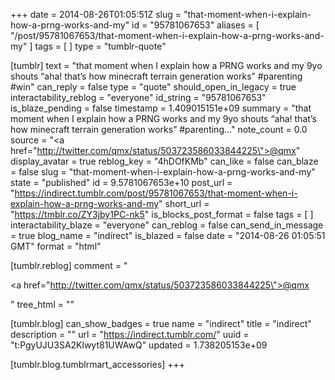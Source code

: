 +++
date = 2014-08-26T01:05:51Z
slug = "that-moment-when-i-explain-how-a-prng-works-and-my"
id = "95781067653"
aliases = [ "/post/95781067653/that-moment-when-i-explain-how-a-prng-works-and-my" ]
tags = [ ]
type = "tumblr-quote"

[tumblr]
text = "that moment when I explain how a PRNG works and my 9yo shouts “aha! that’s how minecraft terrain generation works” #parenting #win"
can_reply = false
type = "quote"
should_open_in_legacy = true
interactability_reblog = "everyone"
id_string = "95781067653"
is_blaze_pending = false
timestamp = 1.409015151e+09
summary = "that moment when I explain how a PRNG works and my 9yo shouts “aha! that’s how minecraft terrain generation works” #parenting..."
note_count = 0.0
source = "<a href=\"http://twitter.com/qmx/status/503723586033844225\">@qmx</a>"
display_avatar = true
reblog_key = "4hDOfKMb"
can_like = false
can_blaze = false
slug = "that-moment-when-i-explain-how-a-prng-works-and-my"
state = "published"
id = 9.5781067653e+10
post_url = "https://indirect.tumblr.com/post/95781067653/that-moment-when-i-explain-how-a-prng-works-and-my"
short_url = "https://tmblr.co/ZY3jby1PC-nk5"
is_blocks_post_format = false
tags = [ ]
interactability_blaze = "everyone"
can_reblog = false
can_send_in_message = true
blog_name = "indirect"
is_blazed = false
date = "2014-08-26 01:05:51 GMT"
format = "html"

[tumblr.reblog]
comment = "<p><a href=\"http://twitter.com/qmx/status/503723586033844225\">@qmx</a></p>"
tree_html = ""

[tumblr.blog]
can_show_badges = true
name = "indirect"
title = "indirect"
description = ""
url = "https://indirect.tumblr.com/"
uuid = "t:PgyUJU3SA2Klwyt81UWAwQ"
updated = 1.738205153e+09

[tumblr.blog.tumblrmart_accessories]
+++
